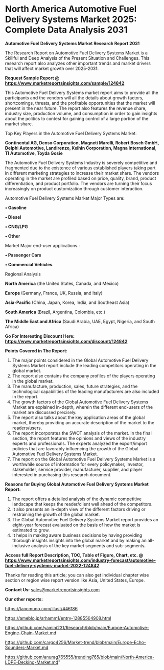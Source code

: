 # North America Automotive Fuel Delivery Systems Market 2025: Complete Data Analysis 2031

<strong>Automotive Fuel Delivery Systems Market Research Report 2031</strong>

The Research Report on Automotive Fuel Delivery Systems Market is a Skillful and Deep Analysis of the Present Situation and Challenges. This research report also analyzes other important trends and market drivers that will affect market growth over 2025-2031.

<strong>Request Sample Report @ <a href=https://www.marketreportsinsights.com/sample/124842>https://www.marketreportsinsights.com/sample/124842</a></strong>

This Automotive Fuel Delivery Systems market report aims to provide all the participants and the vendors will all the details about growth factors, shortcomings, threats, and the profitable opportunities that the market will present in the near future. The report also features the revenue share, industry size, production volume, and consumption in order to gain insights about the politics to contest for gaining control of a large portion of the market share.

Top Key Players in the Automotive Fuel Delivery Systems Market:

<strong>Continental AG, Denso Corporation, Magneti Marelli, Robert Bosch GmbH, Delphi Automotive, Landirenzo, Keihin Corporation, Magna International, TI Automotive, Toyda Gosie</strong>

The Automotive Fuel Delivery Systems Industry is severely competitive and fragmented due to the existence of various established players taking part in different marketing strategies to increase their market share. The vendors operating in the market are profiled based on price, quality, brand, product differentiation, and product portfolio. The vendors are turning their focus increasingly on product customization through customer interaction.

Automotive Fuel Delivery Systems Market Major Types are:

<strong>• Gasoline

• Diesel

• CNG/LPG

• Other</strong>

Market Major end-user applications :

<strong>• Passenger Cars

• Commercial Vehicles</strong>

Regional Analysis

</u><strong><b>North America</b></strong> (the United States, Canada, and Mexico)

<strong><b>Europe </b></strong>(Germany, France, UK, Russia, and Italy)

<strong><b>Asia-Pacific</b></strong> (China, Japan, Korea, India, and Southeast Asia)

<strong><b>South America</b></strong> (Brazil, Argentina, Colombia, etc.)

<strong><b>The Middle East and Africa</b></strong> (Saudi Arabia, UAE, Egypt, Nigeria, and South Africa)

<strong>Go For Interesting Discount Here: <a href=https://www.marketreportsinsights.com/discount/124842>https://www.marketreportsinsights.com/discount/124842</a></strong>

<strong>Points Covered in The Report:</strong>
<ol>
  <li>The major points considered in the Global Automotive Fuel Delivery Systems Market report include the leading competitors operating in the global market.</li>
  <li>The report also contains the company profiles of the players operating in the global market.</li>
  <li>The manufacture, production, sales, future strategies, and the technological capabilities of the leading manufacturers are also included in the report.</li>
  <li>The growth factors of the Global Automotive Fuel Delivery Systems Market are explained in-depth, wherein the different end-users of the market are discussed precisely.</li>
  <li>The report also talks about the key application areas of the global market, thereby providing an accurate description of the market to the readers/users.</li>
  <li>The report incorporates the SWOT analysis of the market. In the final section, the report features the opinions and views of the industry experts and professionals. The experts analyzed the export/import policies that are favorably influencing the growth of the Global Automotive Fuel Delivery Systems Market.</li>
  <li>The report on the Global Automotive Fuel Delivery Systems Market is a worthwhile source of information for every policymaker, investor, stakeholder, service provider, manufacturer, supplier, and player interested in purchasing this research document.</li>
</ol>
<strong>Reasons for Buying Global Automotive Fuel Delivery Systems Market Report:</strong>

<ol>
  <li>The report offers a detailed analysis of the dynamic competitive landscape that keeps the reader/client well ahead of the competitors.</li>
  <li>It also presents an in-depth view of the different factors driving or restraining the growth of the global market.</li>
  <li>The Global Automotive Fuel Delivery Systems Market report provides an eight-year forecast evaluated on the basis of how the market is estimated to grow.</li>
  <li>It helps in making aware business decisions by having providing thorough insights insights into the global market and by making an all-inclusive analysis of the key market segments and sub-segments.</li>
</ol>
<strong>Access full Report Description, TOC, Table of Figure, Chart, etc. @ <a href=https://www.marketreportsinsights.com/industry-forecast/automotive-fuel-delivery-systems-market-2022-124842>https://www.marketreportsinsights.com/industry-forecast/automotive-fuel-delivery-systems-market-2022-124842</a></strong>


Thanks for reading this article; you can also get individual chapter wise section or region wise report version like Asia, United States, Europe.

<strong>Contact Us:</strong>
sales@marketreportsinsights.com

<strong>Our other reports:</strong>

<a href=https://tanomuno.com/illust/446186>https://tanomuno.com/illust/446186</a>

<a href=https://ameblo.jp/arhamm1/entry-12885504908.html>https://ameblo.jp/arhamm1/entry-12885504908.html</a>

<a href=https://github.com/yamini231/Research/blob/main/Europe-Automotive-Engine-Chain-Market.md>https://github.com/yamini231/Research/blob/main/Europe-Automotive-Engine-Chain-Market.md</a>

<a href=https://github.com/cargo4256/Market-trend/blob/main/Europe-Echo-Sounders-Market.md>https://github.com/cargo4256/Market-trend/blob/main/Europe-Echo-Sounders-Market.md</a>

<a href=https://github.com/anurag765555/trending765/blob/main/North-America-LDPE-Decking-Market.md>https://github.com/anurag765555/trending765/blob/main/North-America-LDPE-Decking-Market.md</a>"
